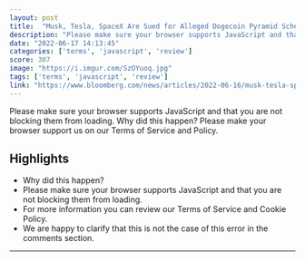 ```yaml
---
layout: post
title:  "Musk, Tesla, SpaceX Are Sued for Alleged Dogecoin Pyramid Scheme - Bloomberg"
description: "Please make sure your browser supports JavaScript and that you are not blocking them from loading.  Why did this happen? Please make your browser support us on our Terms of Service and Policy."
date: "2022-06-17 14:13:45"
categories: ['terms', 'javascript', 'review']
score: 307
image: "https://i.imgur.com/SzOYuoq.jpg"
tags: ['terms', 'javascript', 'review']
link: "https://www.bloomberg.com/news/articles/2022-06-16/musk-tesla-spacex-are-sued-for-alleged-dogecoin-pyramid-scheme"
---
```


Please make sure your browser supports JavaScript and that you are not blocking them from loading.  Why did this happen? Please make your browser support us on our Terms of Service and Policy.

## Highlights

- Why did this happen?
- Please make sure your browser supports JavaScript and that you are not blocking them from loading.
- For more information you can review our Terms of Service and Cookie Policy.
- We are happy to clarify that this is not the case of this error in the comments section.

---
